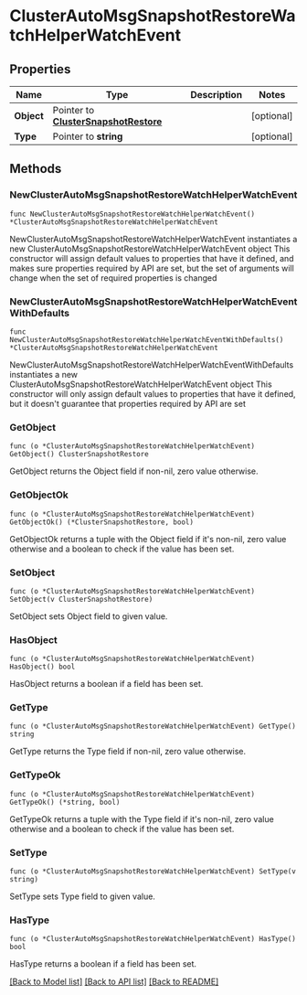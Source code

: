 # ClusterAutoMsgSnapshotRestoreWatchHelperWatchEvent

## Properties

Name | Type | Description | Notes
------------ | ------------- | ------------- | -------------
**Object** | Pointer to [**ClusterSnapshotRestore**](clusterSnapshotRestore.md) |  | [optional] 
**Type** | Pointer to **string** |  | [optional] 

## Methods

### NewClusterAutoMsgSnapshotRestoreWatchHelperWatchEvent

`func NewClusterAutoMsgSnapshotRestoreWatchHelperWatchEvent() *ClusterAutoMsgSnapshotRestoreWatchHelperWatchEvent`

NewClusterAutoMsgSnapshotRestoreWatchHelperWatchEvent instantiates a new ClusterAutoMsgSnapshotRestoreWatchHelperWatchEvent object
This constructor will assign default values to properties that have it defined,
and makes sure properties required by API are set, but the set of arguments
will change when the set of required properties is changed

### NewClusterAutoMsgSnapshotRestoreWatchHelperWatchEventWithDefaults

`func NewClusterAutoMsgSnapshotRestoreWatchHelperWatchEventWithDefaults() *ClusterAutoMsgSnapshotRestoreWatchHelperWatchEvent`

NewClusterAutoMsgSnapshotRestoreWatchHelperWatchEventWithDefaults instantiates a new ClusterAutoMsgSnapshotRestoreWatchHelperWatchEvent object
This constructor will only assign default values to properties that have it defined,
but it doesn't guarantee that properties required by API are set

### GetObject

`func (o *ClusterAutoMsgSnapshotRestoreWatchHelperWatchEvent) GetObject() ClusterSnapshotRestore`

GetObject returns the Object field if non-nil, zero value otherwise.

### GetObjectOk

`func (o *ClusterAutoMsgSnapshotRestoreWatchHelperWatchEvent) GetObjectOk() (*ClusterSnapshotRestore, bool)`

GetObjectOk returns a tuple with the Object field if it's non-nil, zero value otherwise
and a boolean to check if the value has been set.

### SetObject

`func (o *ClusterAutoMsgSnapshotRestoreWatchHelperWatchEvent) SetObject(v ClusterSnapshotRestore)`

SetObject sets Object field to given value.

### HasObject

`func (o *ClusterAutoMsgSnapshotRestoreWatchHelperWatchEvent) HasObject() bool`

HasObject returns a boolean if a field has been set.

### GetType

`func (o *ClusterAutoMsgSnapshotRestoreWatchHelperWatchEvent) GetType() string`

GetType returns the Type field if non-nil, zero value otherwise.

### GetTypeOk

`func (o *ClusterAutoMsgSnapshotRestoreWatchHelperWatchEvent) GetTypeOk() (*string, bool)`

GetTypeOk returns a tuple with the Type field if it's non-nil, zero value otherwise
and a boolean to check if the value has been set.

### SetType

`func (o *ClusterAutoMsgSnapshotRestoreWatchHelperWatchEvent) SetType(v string)`

SetType sets Type field to given value.

### HasType

`func (o *ClusterAutoMsgSnapshotRestoreWatchHelperWatchEvent) HasType() bool`

HasType returns a boolean if a field has been set.


[[Back to Model list]](../README.md#documentation-for-models) [[Back to API list]](../README.md#documentation-for-api-endpoints) [[Back to README]](../README.md)


